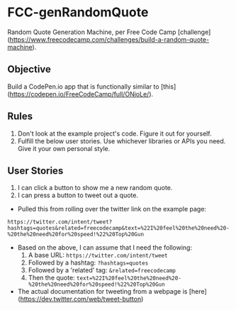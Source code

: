# FCC-genRandomQuote
Random Quote Generation Machine, per Free Code Camp [challenge] (https://www.freecodecamp.com/challenges/build-a-random-quote-machine).

## Objective
 Build a CodePen.io app that is functionally similar to [this] (https://codepen.io/FreeCodeCamp/full/ONjoLe/).
 
## Rules
1. Don't look at the example project's code. Figure it out for yourself.
2. Fulfill the below user stories. Use whichever libraries or APIs you need. Give it your own personal style.

## User Stories
1. I can click a button to show me a new random quote.
2. I can press a button to tweet out a quote.
  * Pulled this from rolling over the twitter link on the example page:
  ```
  https://twitter.com/intent/tweet?hashtags=quotes&related=freecodecamp&text=%22I%20feel%20the%20need%20-%20the%20need%20for%20speed!%22%20Top%20Gun
  ```
  * Based on the above, I can assume that I need the following:
    1. A base URL: `https://twitter.com/intent/tweet`
    2. Followed by a hashtag: `?hashtags=quotes`
    3. Followed by a 'related' tag: `&related=freecodecamp`
    4. Then the quote: `text=%22I%20feel%20the%20need%20-%20the%20need%20for%20speed!%22%20Top%20Gun`
  * The actual documentation for tweeting from a webpage is [here] (https://dev.twitter.com/web/tweet-button)
